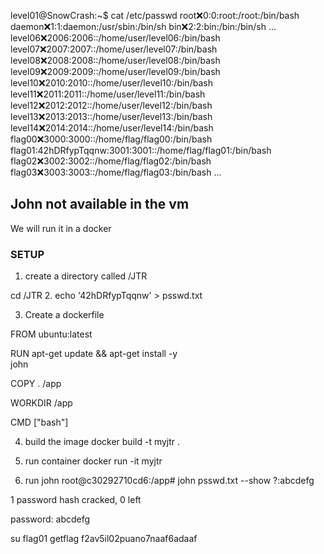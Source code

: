 level01@SnowCrash:~$ cat /etc/passwd
root:x:0:0:root:/root:/bin/bash
daemon:x:1:1:daemon:/usr/sbin:/bin/sh
bin:x:2:2:bin:/bin:/bin/sh
...
level06:x:2006:2006::/home/user/level06:/bin/bash
level07:x:2007:2007::/home/user/level07:/bin/bash
level08:x:2008:2008::/home/user/level08:/bin/bash
level09:x:2009:2009::/home/user/level09:/bin/bash
level10:x:2010:2010::/home/user/level10:/bin/bash
level11:x:2011:2011::/home/user/level11:/bin/bash
level12:x:2012:2012::/home/user/level12:/bin/bash
level13:x:2013:2013::/home/user/level13:/bin/bash
level14:x:2014:2014::/home/user/level14:/bin/bash
flag00:x:3000:3000::/home/flag/flag00:/bin/bash
flag01:42hDRfypTqqnw:3001:3001::/home/flag/flag01:/bin/bash
flag02:x:3002:3002::/home/flag/flag02:/bin/bash
flag03:x:3003:3003::/home/flag/flag03:/bin/bash
...

## John not available in the vm 

We will run it in a docker

### SETUP
1. create a directory called /JTR

cd /JTR
2. echo '42hDRfypTqqnw' > psswd.txt

3. Create a dockerfile

FROM ubuntu:latest

RUN apt-get update && apt-get install -y \
    john

COPY . /app

WORKDIR /app

CMD ["bash"]


4. build the image 
docker build -t myjtr .

5. run container
docker run -it myjtr

6. run john 
root@c30292710cd6:/app# john psswd.txt --show
?:abcdefg

1 password hash cracked, 0 left


password: abcdefg

su flag01
getflag
f2av5il02puano7naaf6adaaf